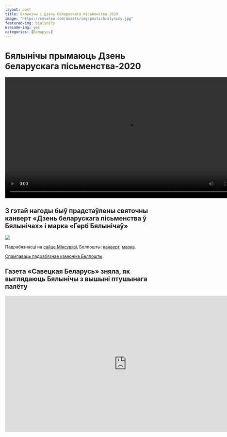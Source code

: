```yaml
---
layout: post
title: Бялынічы і Дзень беларускага пісьменства 2020
image: "https://seveleu.com/assets/img/posts/bialyničy.jpg"
featured-img: bialyničy
usesame-img: yes
categories: [Беларусь]
---
```


# Бялынічы прымаюць Дзень беларускага пісьменства-2020

<video id="5 верасня Бялынічы стануць сталіцай беларускага пісьменства" width="800" controls>
  <source src="https://static.tvr.by/upload/video/10_(621).mp4" type="video/mp4">
  5 верасня Бялынічы стануць сталіцай беларускага пісьменства. Паказаці відэа не атрымалася.
</video>


## З гэтай нагоды быў прадстаўлены святочны канверт «Дзень беларускага пісьменства ў Бялынічах» і марка «Герб Бялынічаў»

![](/ublozie/assets/img/posts/bialyničy-kanviert.jpg)

Падрабязнасці на [сайце Мінсувязі](https://www.mpt.gov.by/ru/news/19-08-2020-6668), Белпошты: [канверт](https://www.belpost.by/philately/catalog/5870), [марка](https://www.belpost.by/philately/catalog/5862).

[Спампаваць падрабязнае камюніке Белпошты](/ublozie/assets/docs/Дзень-беларускага-пісьменства-ў-Бялынічах—канверт.pdf).

## Газета «Савецкая Беларусь» зняла, як выглядаюць Бялынічы з вышыні птушынага палёту

<iframe width="800" height="450" src="https://www.youtube.com/embed/y2mT9Choyz8" frameborder="0" allow="accelerometer; autoplay; encrypted-media; gyroscope; picture-in-picture" allowfullscreen></iframe>

